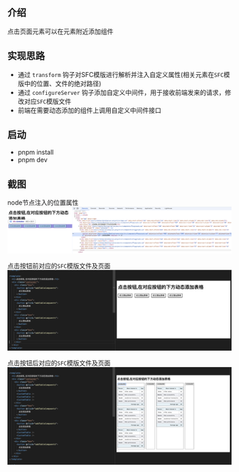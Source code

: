 
## 介绍

点击页面元素可以在元素附近添加组件

## 实现思路

+ 通过 `transform` 钩子对SFC模版进行解析并注入自定义属性(相关元素在`SFC`模版中的位置、文件的绝对路径)
+ 通过 `configureServer` 钩子添加自定义中间件，用于接收前端发来的请求，修改对应`SFC`模版文件
+ 前端在需要动态添加的组件上调用自定义中间件接口

## 启动

+ pnpm install
+ pnpm dev

## 截图

node节点注入的位置属性
![截屏](./截屏2024-08-02%2013.42.58.png)

点击按钮前对应的`SFC`模版文件及页面
![截屏](./截屏2024-08-02%2013.50.06.png)

点击按钮后对应的`SFC`模版文件及页面
![截屏](./截屏2024-08-02%2013.51.46.png)
